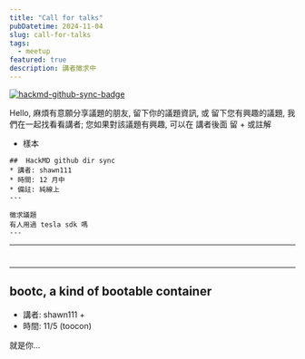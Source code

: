 ```yaml
---
title: "Call for talks"
pubDatetime: 2024-11-04
slug: call-for-talks
tags:
  - meetup
featured: true
description: 講者徵求中
---
```


[![hackmd-github-sync-badge](https://hackmd.io/0oDa0w0ESau0Qo6kCdoPOA/badge)](https://hackmd.io/0oDa0w0ESau0Qo6kCdoPOA)


Hello, 麻煩有意願分享議題的朋友, 留下你的議題資訊, 或 留下您有興趣的議題, 我們在一起找看看講者; 您如果對該議題有興趣, 可以在 講者後面 留 + 或註解

* 樣本
```
##  HackMD github dir sync 
* 講者: shawn111
* 時間: 12 月中
* 備註: 純線上
---
```

```
徵求議題
有人用過 tesla sdk 嗎
---
```

---

#

---

## bootc, a kind of bootable container
* 講者: shawn111 +
* 時間: 11/5 (toocon)


就是你...
